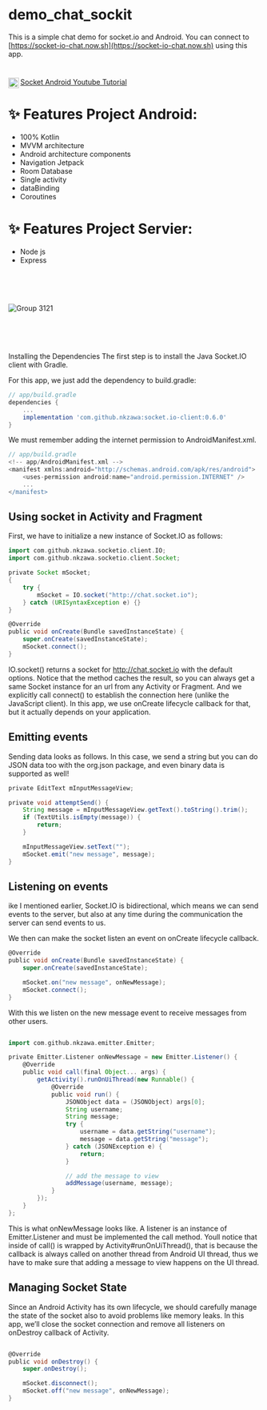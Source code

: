 # demo_chat_sockit

This is a simple chat demo for socket.io and Android. You can connect to [https://socket-io-chat.now.sh](https://socket-io-chat.now.sh) using this app.

# <a href="https://www.behance.net/mrh610371211" rel="nofollow">
  <img align="left" alt="Noor Yasser | Youtube " width="21px" src="https://user-images.githubusercontent.com/41232970/102919173-0e8cfe80-4491-11eb-9706-cdebd4f610ff.png" style="max-width:300%; max-height:150%;"> Socket Android Youtube Tutorial </a>

# ✨ Features Project Android:
- 100% Kotlin
- MVVM architecture
- Android architecture components
- Navigation Jetpack
- Room Database
- Single activity
- dataBinding 
- Coroutines

# ✨ Features Project Servier: 
- Node js 
- Express

<br/> <br/> <br/> 

![Group 3121](https://user-images.githubusercontent.com/41232970/102915555-b0f5b380-448a-11eb-88f9-8039d41c03ad.png)


<br/> <br/> <br/> 


Installing the Dependencies
The first step is to install the Java Socket.IO client with Gradle.

For this app, we just add the dependency to build.gradle:

```groovy
// app/build.gradle
dependencies {
    ...
    implementation 'com.github.nkzawa:socket.io-client:0.6.0'
}
```
We must remember adding the internet permission to AndroidManifest.xml.
```groovy
// app/build.gradle
<!-- app/AndroidManifest.xml -->
<manifest xmlns:android="http://schemas.android.com/apk/res/android">
    <uses-permission android:name="android.permission.INTERNET" />
    ...
</manifest>
```

## Using socket in Activity and Fragment

First, we have to initialize a new instance of Socket.IO as follows:
```groovy
import com.github.nkzawa.socketio.client.IO;
import com.github.nkzawa.socketio.client.Socket;

private Socket mSocket;
{
    try {
        mSocket = IO.socket("http://chat.socket.io");
    } catch (URISyntaxException e) {}
}

@Override
public void onCreate(Bundle savedInstanceState) {
    super.onCreate(savedInstanceState);
    mSocket.connect();
}
```

IO.socket() returns a socket for http://chat.socket.io with the default options. Notice that the method caches the result, so you can always get a same Socket instance for an url from any Activity or Fragment.
And we explicitly call connect() to establish the connection here (unlike the JavaScript client). In this app, we use onCreate lifecycle callback for that, but it actually depends on your application.

## Emitting events

Sending data looks as follows. In this case, we send a string but you can do JSON data too with the org.json package, and even binary data is supported as well!

```groovy
private EditText mInputMessageView;

private void attemptSend() {
    String message = mInputMessageView.getText().toString().trim();
    if (TextUtils.isEmpty(message)) {
        return;
    }

    mInputMessageView.setText("");
    mSocket.emit("new message", message);
}
```

## Listening on events

ike I mentioned earlier, Socket.IO is bidirectional, which means we can send events to the server, but also at any time during the communication the server can send events to us.

We then can make the socket listen an event on onCreate lifecycle callback.

```groovy
@Override
public void onCreate(Bundle savedInstanceState) {
    super.onCreate(savedInstanceState);

    mSocket.on("new message", onNewMessage);
    mSocket.connect();
}
```
With this we listen on the new message event to receive messages from other users.

```groovy

import com.github.nkzawa.emitter.Emitter;

private Emitter.Listener onNewMessage = new Emitter.Listener() {
    @Override
    public void call(final Object... args) {
        getActivity().runOnUiThread(new Runnable() {
            @Override
            public void run() {
                JSONObject data = (JSONObject) args[0];
                String username;
                String message;
                try {
                    username = data.getString("username");
                    message = data.getString("message");
                } catch (JSONException e) {
                    return;
                }

                // add the message to view
                addMessage(username, message);
            }
        });
    }
};

```
This is what onNewMessage looks like. A listener is an instance of Emitter.Listener and must be implemented the call method. Youll notice that inside of call() is wrapped by Activity#runOnUiThread(), that is because the callback is always called on another thread from Android UI thread, thus we have to make sure that adding a message to view happens on the UI thread.

## Managing Socket State

Since an Android Activity has its own lifecycle, we should carefully manage the state of the socket also to avoid problems like memory leaks. In this app, we’ll close the socket connection and remove all listeners on onDestroy callback of Activity.

```groovy

@Override
public void onDestroy() {
    super.onDestroy();

    mSocket.disconnect();
    mSocket.off("new message", onNewMessage);
}

```
